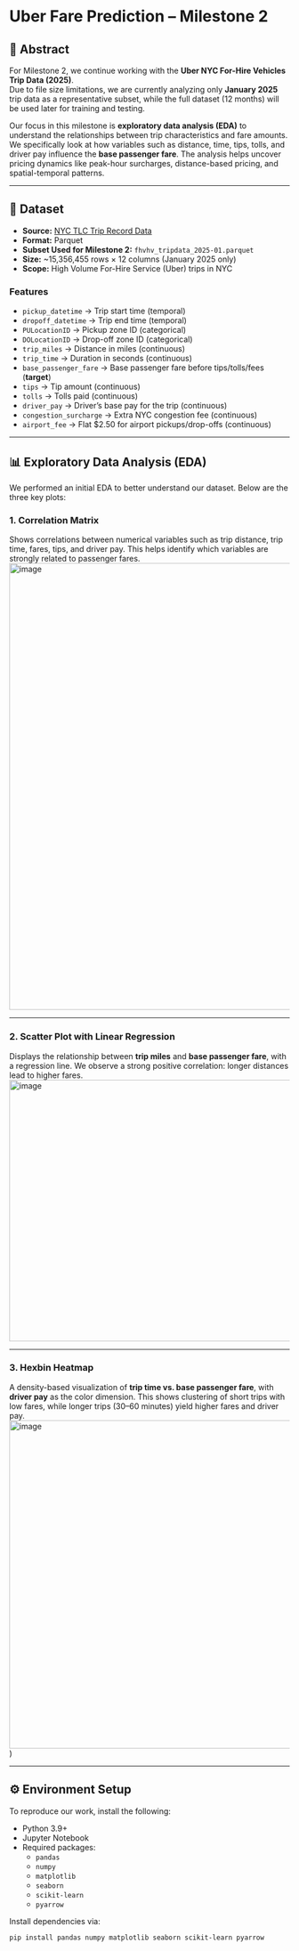 # Uber Fare Prediction – Milestone 2

## 📄 Abstract
For Milestone 2, we continue working with the **Uber NYC For-Hire Vehicles Trip Data (2025)**.  
Due to file size limitations, we are currently analyzing only **January 2025** trip data as a representative subset, while the full dataset (12 months) will be used later for training and testing.  

Our focus in this milestone is **exploratory data analysis (EDA)** to understand the relationships between trip characteristics and fare amounts. We specifically look at how variables such as distance, time, tips, tolls, and driver pay influence the **base passenger fare**. The analysis helps uncover pricing dynamics like peak-hour surcharges, distance-based pricing, and spatial-temporal patterns.

---

## 📌 Dataset
- **Source:** [NYC TLC Trip Record Data](https://www.nyc.gov/site/tlc/about/tlc-trip-record-data.page)  
- **Format:** Parquet  
- **Subset Used for Milestone 2:** `fhvhv_tripdata_2025-01.parquet`  
- **Size:** ~15,356,455 rows × 12 columns (January 2025 only)  
- **Scope:** High Volume For-Hire Service (Uber) trips in NYC  

### Features
- `pickup_datetime` → Trip start time (temporal)  
- `dropoff_datetime` → Trip end time (temporal)  
- `PULocationID` → Pickup zone ID (categorical)  
- `DOLocationID` → Drop-off zone ID (categorical)  
- `trip_miles` → Distance in miles (continuous)  
- `trip_time` → Duration in seconds (continuous)  
- `base_passenger_fare` → Base passenger fare before tips/tolls/fees (**target**)  
- `tips` → Tip amount (continuous)  
- `tolls` → Tolls paid (continuous)  
- `driver_pay` → Driver’s base pay for the trip (continuous)  
- `congestion_surcharge` → Extra NYC congestion fee (continuous)  
- `airport_fee` → Flat $2.50 for airport pickups/drop-offs (continuous)  

---

## 📊 Exploratory Data Analysis (EDA)

We performed an initial EDA to better understand our dataset. Below are the three key plots:

### 1. Correlation Matrix
Shows correlations between numerical variables such as trip distance, trip time, fares, tips, and driver pay. This helps identify which variables are strongly related to passenger fares.  
<img width="903" height="803" alt="image" src="https://github.com/user-attachments/assets/e7345391-1699-4cdc-ac89-153f1e188a45" />


---

### 2. Scatter Plot with Linear Regression
Displays the relationship between **trip miles** and **base passenger fare**, with a regression line. We observe a strong positive correlation: longer distances lead to higher fares.  
<img width="630" height="470" alt="image" src="https://github.com/user-attachments/assets/e8be7d24-680e-4c4a-ac75-d4f606cbc0d8" />


---

### 3. Hexbin Heatmap
A density-based visualization of **trip time vs. base passenger fare**, with **driver pay** as the color dimension. This shows clustering of short trips with low fares, while longer trips (30–60 minutes) yield higher fares and driver pay.  
<img width="753" height="590" alt="image" src="https://github.com/user-attachments/assets/a83f8404-87da-4cbe-8603-5ee3f7f3d324" />
)

---

## ⚙️ Environment Setup
To reproduce our work, install the following:

- Python 3.9+  
- Jupyter Notebook  
- Required packages:  
  - `pandas`  
  - `numpy`  
  - `matplotlib`  
  - `seaborn`  
  - `scikit-learn`  
  - `pyarrow`

Install dependencies via:
```bash
pip install pandas numpy matplotlib seaborn scikit-learn pyarrow
